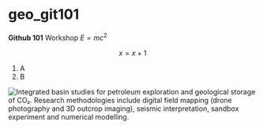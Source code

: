 # geo_git101
**Github 101** Workshop $E = mc^2$

$$
x = x+1
$$

1. A
2. B

![Integrated basin studies for petroleum exploration and geological storage of CO₂. Research methodologies include digital field mapping (drone photography and 3D outcrop imaging), seismic interpretation, sandbox experiment and numerical modelling.](https://www.geo.sc.chula.ac.th/wp-content/uploads/2021/09/Sukonmeth-research-e1630632379684-1024x427.jpeg)
